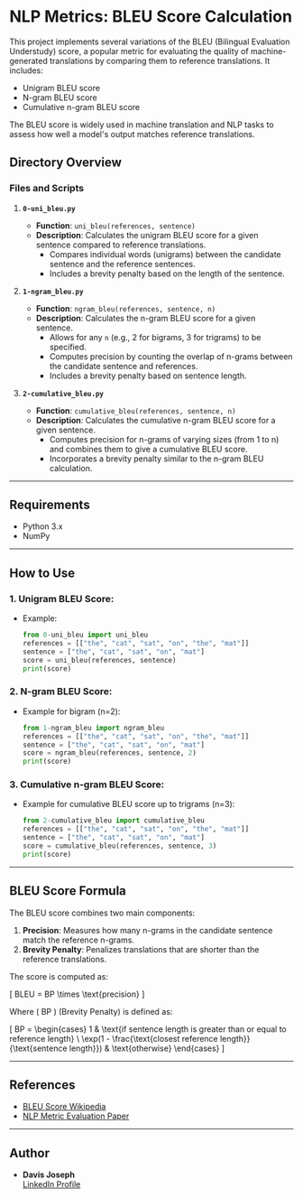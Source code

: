 # NLP Metrics: BLEU Score Calculation

This project implements several variations of the BLEU (Bilingual Evaluation Understudy) score, a popular metric for evaluating the quality of machine-generated translations by comparing them to reference translations. It includes:

- Unigram BLEU score
- N-gram BLEU score
- Cumulative n-gram BLEU score

The BLEU score is widely used in machine translation and NLP tasks to assess how well a model's output matches reference translations.

## Directory Overview

### Files and Scripts

1. **`0-uni_bleu.py`**
   - **Function**: `uni_bleu(references, sentence)`
   - **Description**: Calculates the unigram BLEU score for a given sentence compared to reference translations.
     - Compares individual words (unigrams) between the candidate sentence and the reference sentences.
     - Includes a brevity penalty based on the length of the sentence.

2. **`1-ngram_bleu.py`**
   - **Function**: `ngram_bleu(references, sentence, n)`
   - **Description**: Calculates the n-gram BLEU score for a given sentence.
     - Allows for any `n` (e.g., 2 for bigrams, 3 for trigrams) to be specified.
     - Computes precision by counting the overlap of n-grams between the candidate sentence and references.
     - Includes a brevity penalty based on sentence length.

3. **`2-cumulative_bleu.py`**
   - **Function**: `cumulative_bleu(references, sentence, n)`
   - **Description**: Calculates the cumulative n-gram BLEU score for a given sentence.
     - Computes precision for n-grams of varying sizes (from 1 to n) and combines them to give a cumulative BLEU score.
     - Incorporates a brevity penalty similar to the n-gram BLEU calculation.

---

## Requirements

- Python 3.x
- NumPy

---

## How to Use

### 1. **Unigram BLEU Score**:
   - Example:
     ```python
     from 0-uni_bleu import uni_bleu
     references = [["the", "cat", "sat", "on", "the", "mat"]]
     sentence = ["the", "cat", "sat", "on", "mat"]
     score = uni_bleu(references, sentence)
     print(score)
     ```

### 2. **N-gram BLEU Score**:
   - Example for bigram (n=2):
     ```python
     from 1-ngram_bleu import ngram_bleu
     references = [["the", "cat", "sat", "on", "the", "mat"]]
     sentence = ["the", "cat", "sat", "on", "mat"]
     score = ngram_bleu(references, sentence, 2)
     print(score)
     ```

### 3. **Cumulative n-gram BLEU Score**:
   - Example for cumulative BLEU score up to trigrams (n=3):
     ```python
     from 2-cumulative_bleu import cumulative_bleu
     references = [["the", "cat", "sat", "on", "the", "mat"]]
     sentence = ["the", "cat", "sat", "on", "mat"]
     score = cumulative_bleu(references, sentence, 3)
     print(score)
     ```

---

## BLEU Score Formula

The BLEU score combines two main components:

1. **Precision**: Measures how many n-grams in the candidate sentence match the reference n-grams.
2. **Brevity Penalty**: Penalizes translations that are shorter than the reference translations.

The score is computed as:

\[
BLEU = BP \times \text{precision}
\]

Where \( BP \) (Brevity Penalty) is defined as:

\[
BP = \begin{cases}
1 & \text{if sentence length is greater than or equal to reference length} \\
\exp(1 - \frac{\text{closest reference length}}{\text{sentence length}}) & \text{otherwise}
\end{cases}
\]

---

## References

- [BLEU Score Wikipedia](https://en.wikipedia.org/wiki/BLEU)
- [NLP Metric Evaluation Paper](https://aclanthology.org/P03-1022.pdf)

---

## Author

- **Davis Joseph**  
  [LinkedIn Profile](https://www.linkedin.com/in/davisjoseph767/)

